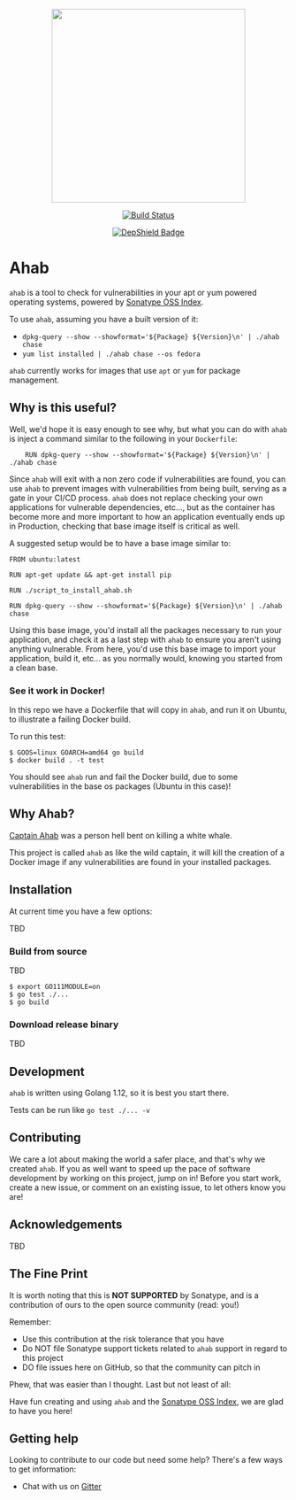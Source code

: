 <p align="center">
    <img src="https://github.com/sonatype-nexus-community/ahab/blob/master/docs/images/ahab.png" width="350"/>
</p>
<p align="center">
    <a href="https://travis-ci.org/sonatype-nexus-community/ahab"><img src="https://travis-ci.org/sonatype-nexus-community/ahab.svg?branch=master" alt="Build Status"></img></a>
</p>
<p align="center">
    <a href="https://depshield.github.io"><img src="https://depshield.sonatype.org/badges/sonatype-nexus-community/ahab/depshield.svg" alt="DepShield Badge"></img></a>
</p>

# Ahab

`ahab` is a tool to check for vulnerabilities in your apt or yum powered operating systems, powered by [Sonatype OSS Index](https://ossindex.sonatype.org/).

To use `ahab`, assuming you have a built version of it:

* `dpkg-query --show --showformat='${Package} ${Version}\n' | ./ahab chase`
* `yum list installed | ./ahab chase --os fedora`

`ahab` currently works for images that use `apt` or `yum` for package management.

## Why is this useful?

Well, we'd hope it is easy enough to see why, but what you can do with `ahab` is inject a command similar to the following in your `Dockerfile`:

```
    RUN dpkg-query --show --showformat='${Package} ${Version}\n' | ./ahab chase
```

Since `ahab` will exit with a non zero code if vulnerabilities are found, you can use `ahab` to prevent images with vulnerabilities from being built, serving as a gate in your CI/CD process. `ahab` does not replace checking your own applications for vulnerable dependencies, etc..., but as the container has become more and more important to how an application eventually ends up in Production, checking that base image itself is critical as well.

A suggested setup would be to have a base image similar to:

```
FROM ubuntu:latest

RUN apt-get update && apt-get install pip

RUN ./script_to_install_ahab.sh

RUN dpkg-query --show --showformat='${Package} ${Version}\n' | ./ahab chase
```

Using this base image, you'd install all the packages necessary to run your application, and check it as a last step with `ahab` to ensure you aren't using anything vulnerable. From here, you'd use this base image to import your application, build it, etc... as you normally would, knowing you started from a clean base.

### See it work in Docker!

In this repo we have a Dockerfile that will copy in `ahab`, and run it on Ubuntu, to illustrate a failing Docker build.

To run this test:

```
$ GOOS=linux GOARCH=amd64 go build 
$ docker build . -t test
```

You should see `ahab` run and fail the Docker build, due to some vulnerabilities in the base os packages (Ubuntu in this case)!

## Why Ahab?

[Captain Ahab](https://en.wikipedia.org/wiki/Captain_Ahab) was a person hell bent on killing a white whale. 

This project is called `ahab` as like the wild captain, it will kill the creation of a Docker image if any vulnerabilities are found in your installed packages.

## Installation

At current time you have a few options:

TBD

### Build from source

TBD

```
$ export GO111MODULE=on
$ go test ./...
$ go build
```

### Download release binary

TBD

## Development

`ahab` is written using Golang 1.12, so it is best you start there.

Tests can be run like `go test ./... -v`

## Contributing

We care a lot about making the world a safer place, and that's why we created `ahab`. If you as well want to
speed up the pace of software development by working on this project, jump on in! Before you start work, create
a new issue, or comment on an existing issue, to let others know you are!

## Acknowledgements

TBD

## The Fine Print

It is worth noting that this is **NOT SUPPORTED** by Sonatype, and is a contribution of ours
to the open source community (read: you!)

Remember:

* Use this contribution at the risk tolerance that you have
* Do NOT file Sonatype support tickets related to `ahab` support in regard to this project
* DO file issues here on GitHub, so that the community can pitch in

Phew, that was easier than I thought. Last but not least of all:

Have fun creating and using `ahab` and the [Sonatype OSS Index](https://ossindex.sonatype.org/), we are glad to have you here!

## Getting help

Looking to contribute to our code but need some help? There's a few ways to get information:

* Chat with us on [Gitter](https://gitter.im/sonatype/nexus-developers)
